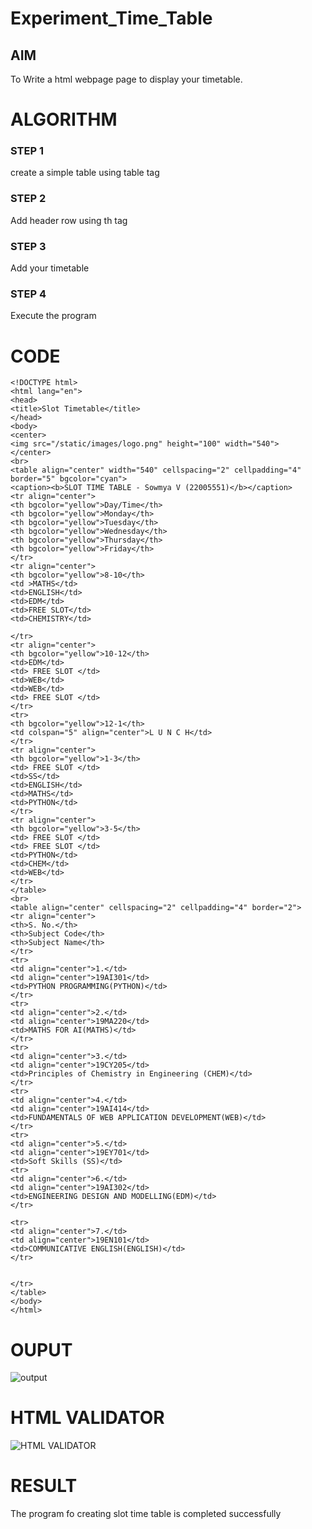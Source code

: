# Experiment_Time_Table

## AIM
To Write a html webpage page to display your timetable.

# ALGORITHM
### STEP 1
create a simple table using table tag
### STEP 2
Add header row using th tag
### STEP 3
Add your timetable
### STEP 4
Execute the program

# CODE
```
<!DOCTYPE html>
<html lang="en">
<head>
<title>Slot Timetable</title>
</head>
<body>
<center>
<img src="/static/images/logo.png" height="100" width="540">
</center>
<br>
<table align="center" width="540" cellspacing="2" cellpadding="4" border="5" bgcolor="cyan">
<caption><b>SLOT TIME TABLE - Sowmya V (22005551)</b></caption>
<tr align="center">
<th bgcolor="yellow">Day/Time</th>
<th bgcolor="yellow">Monday</th>
<th bgcolor="yellow">Tuesday</th>
<th bgcolor="yellow">Wednesday</th>
<th bgcolor="yellow">Thursday</th>
<th bgcolor="yellow">Friday</th>
</tr>
<tr align="center">
<th bgcolor="yellow">8-10</th>
<td >MATHS</td>
<td>ENGLISH</td>
<td>EDM</td>
<td>FREE SLOT</td>
<td>CHEMISTRY</td>

</tr>
<tr align="center">
<th bgcolor="yellow">10-12</th>
<td>EDM</td>
<td> FREE SLOT </td>
<td>WEB</td>
<td>WEB</td>
<td> FREE SLOT </td>
</tr>
<tr>
<th bgcolor="yellow">12-1</th>
<td colspan="5" align="center">L U N C H</td>
</tr>
<tr align="center">
<th bgcolor="yellow">1-3</th>
<td> FREE SLOT </td>
<td>SS</td>
<td>ENGLISH</td>
<td>MATHS</td>
<td>PYTHON</td>
</tr>
<tr align="center">
<th bgcolor="yellow">3-5</th>
<td> FREE SLOT </td>
<td> FREE SLOT </td>
<td>PYTHON</td>
<td>CHEM</td>
<td>WEB</td>
</tr>
</table>
<br>
<table align="center" cellspacing="2" cellpadding="4" border="2">
<tr align="center">
<th>S. No.</th>
<th>Subject Code</th>
<th>Subject Name</th>
</tr>
<tr>
<td align="center">1.</td>
<td align="center">19AI301</td>
<td>PYTHON PROGRAMMING(PYTHON)</td>
</tr>
<tr>
<td align="center">2.</td>
<td align="center">19MA220</td>
<td>MATHS FOR AI(MATHS)</td>
</tr>
<tr>
<td align="center">3.</td>
<td align="center">19CY205</td>
<td>Principles of Chemistry in Engineering (CHEM)</td>
</tr>
<tr>
<td align="center">4.</td>
<td align="center">19AI414</td>
<td>FUNDAMENTALS OF WEB APPLICATION DEVELOPMENT(WEB)</td>
</tr>
<tr>
<td align="center">5.</td>
<td align="center">19EY701</td>
<td>Soft Skills (SS)</td>
<tr>
<td align="center">6.</td>
<td align="center">19AI302</td>
<td>ENGINEERING DESIGN AND MODELLING(EDM)</td>
</tr>

<tr>
<td align="center">7.</td>
<td align="center">19EN101</td>
<td>COMMUNICATIVE ENGLISH(ENGLISH)</td>
</tr>


</tr>
</table>
</body>
</html>
```
# OUPUT
![output](http://sowmyav.student.saveetha.in:8000/static/images/out.png?raw=true)

# HTML VALIDATOR
![HTML VALIDATOR](http://sowmyav.student.saveetha.in:8000/static/images/valid.png?raw=true)

# RESULT
The program fo creating slot time table is completed successfully